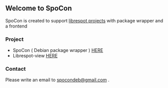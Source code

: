## Welcome to SpoCon

SpoCon is created to support [librespot projects](https://github.com/librespot-org/librespot) with package wrapper and a frontend

### Project

- SpoCon ( Debian package wrapper ) [HERE](https://spocon.github.io/spocon)
- Librespot-view [HERE](https://spocon.github.io/librespot-view)

### Contact

Please write an email to <spocondeb@gmail.com> .
